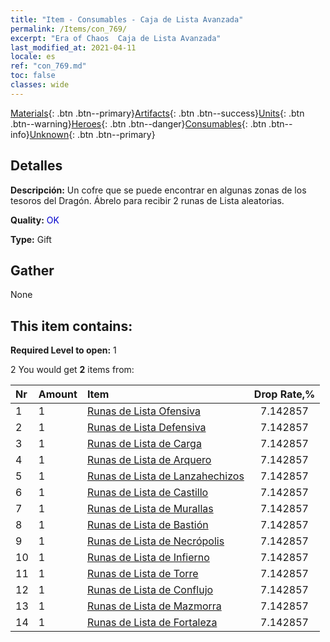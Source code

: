 ```yaml
---
title: "Item - Consumables - Caja de Lista Avanzada"
permalink: /Items/con_769/
excerpt: "Era of Chaos  Caja de Lista Avanzada"
last_modified_at: 2021-04-11
locale: es
ref: "con_769.md"
toc: false
classes: wide
---
```

 [Materials](/es/Items/){: .btn .btn--primary}[Artifacts](/es/Items/Artifacts/){: .btn .btn--success}[Units](/es/Items/Units/){: .btn .btn--warning}[Heroes](/es/Items/Heroes/){: .btn .btn--danger}[Consumables](/es/Items/Consumables/){: .btn .btn--info}[Unknown](/es/Items/Unknown/){: .btn .btn--primary}

## Detalles
 **Descripción:** Un cofre que se puede encontrar en algunas zonas de los tesoros del Dragón. Ábrelo para recibir 2 runas de Lista aleatorias.

 **Quality:** <span style="color: #0000CD">OK</span>

 **Type:** Gift

## Gather

  None

## This item contains:

 **Required Level to open:** 1

 2 You would get **2** items  from:

  | Nr | Amount |     Item    | Drop Rate,% |
  |:---|:-------|:------------|:---------:|
  | 1 | 1 | [Runas de Lista Ofensiva](/es/Items/con_734/) | 7.142857 | 
  | 2 | 1 | [Runas de Lista Defensiva](/es/Items/con_739/) | 7.142857 | 
  | 3 | 1 | [Runas de Lista de Carga](/es/Items/con_741/) | 7.142857 | 
  | 4 | 1 | [Runas de Lista de Arquero](/es/Items/con_742/) | 7.142857 | 
  | 5 | 1 | [Runas de Lista de Lanzahechizos](/es/Items/con_746/) | 7.142857 | 
  | 6 | 1 | [Runas de Lista de Castillo](/es/Items/con_752/) | 7.142857 | 
  | 7 | 1 | [Runas de Lista de Murallas](/es/Items/con_753/) | 7.142857 | 
  | 8 | 1 | [Runas de Lista de Bastión](/es/Items/con_754/) | 7.142857 | 
  | 9 | 1 | [Runas de Lista de Necrópolis](/es/Items/con_755/) | 7.142857 | 
  | 10 | 1 | [Runas de Lista de Infierno](/es/Items/con_777/) | 7.142857 | 
  | 11 | 1 | [Runas de Lista de Torre](/es/Items/con_785/) | 7.142857 | 
  | 12 | 1 | [Runas de Lista de Conflujo](/es/Items/con_791/) | 7.142857 | 
  | 13 | 1 | [Runas de Lista de Mazmorra](/es/Items/con_792/) | 7.142857 | 
  | 14 | 1 | [Runas de Lista de Fortaleza](/es/Items/con_818/) | 7.142857 | 
